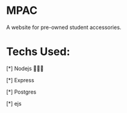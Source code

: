 # MPAC

A website for pre-owned student accessories.


# Techs Used:

[*] Nodejs  🚩🚩🚩

[*] Express  

[*] Postgres

[*] ejs
